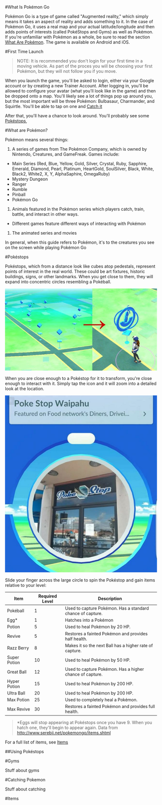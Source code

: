 <a name="what_is_pokemon_go"/>

#What Is Pokémon Go
</a>

Pokémon Go is a type of game called "Augmented reality," which simply means it takes an aspect of reality and adds something to it. In the case of Pokémon Go, it uses a real map and your actual latitude/longitude and then adds points of interests (called PokéStops and Gyms) as well as Pokémon. If you're unfamiliar with Pokémon as a whole, be sure to read the section [What Are Pokémon](#what_are_pokemon). The game is available on Android and iOS.

<a name="first_time_launch"/>

#First Time Launch
</a>

>NOTE: It is recommended you don't login for your first time in a moving vehicle. As part of the proces you will be choosing your first Pokémon, but they will not follow you if you move.

When you launch the game, you'll be asked to login, either via your Google account or by creating a new Trainer Account. After logging in, you'll be allowed to configure your avatar (what you'll look like in the game) and then be dropped onto a map. You'll likely see a lot of things pop up around you, but the most important will be three Pokémon: Bulbasaur, Charmander, and Squirtle. You'll be able to tap on one and [Catch it](#catching_pokemon)

After that, you'll have a chance to look around. You'll probably see some [Pokéstops](#what_is_a_pokestop), 

<a name="what_are_pokemon" />

#What are Pokémon?
</a>

Pokémon means several things:

1. A series of games from The Pokémon Company, which is owned by Nintendo, Creatures, and GameFreak. Games include:
  * Main Series (Red, Blue, Yellow, Gold, Silver, Crystal, Ruby, Sapphire, Emerald, Diamond, Pearl, Platinum, HeartGold, SoulSilver, Black, White, Black2, White2, X, Y, AlphaSaphire, OmegaRuby)
  * Mystery Dungeon
  * Ranger
  * Rumble
  * Pinball
  * Pokémon Go
1. Animals featured in the Pokémon series which players catch, train, battle, and interact in other ways.
  * Different games feature different ways of interacting with Pokémon
1. The animated series and movies

In general, when this guide refers to Pokémon, it's to the creatures you see on the screen while playing Pokémon Go

<a name="what_is_a_pokestop"/>

#Pokéstops
</a>

Pokéstops, which from a distance look like cubes atop pedestals, represent points of interest in the real world. These could be art fixtures, historic buildings, signs, or other landmarks. When you get close to them, they will expand into concentric circles resembling a Pokéball.

![Pokéstop](images/pokestop.jpg)
 
When you are close enough to a Pokéstop for it to transform, you're close enough to interact with it. Simply tap the icon and it will zoom into a detailed look at the location.

![Pokéstop Details](images/pokestop_details.jpg)

Slide your finger across the large circle to spin the Pokéstop and gain items relative to your level:

Item | Required Level | Description
--- | --- | ---
Pokéball | 1 | Used to capture Pokémon. Has a standard chance of capture.
Egg* | 1 | Hatches into a Pokémon
Potion | 5 | Used to heal Pokémon by 20 HP.
Revive | 5 | Restores a fainted Pokémon and provides half health.
Razz Berry | 8 | Makes it so the next Ball has a higher rate of capture.
Super Potion | 10 | Used to heal Pokémon by 50 HP.
Great Ball | 12 | Used to capture Pokémon. Has a higher chance of capture.
Hyper Potion | 15 | Used to heal Pokémon by 200 HP.
Ultra Ball | 20 | Used to heal Pokémon by 200 HP.
Max Potion | 25 | Used to completely heal a Pokémon.
Max Revive | 30 | Restores a fainted Pokémon and provides full health.


> *Eggs will stop appearing at Pokéstops once you have 9. When you hatch one, they'll begin to appear again.
Data from http://www.serebii.net/pokemongo/items.shtml

For a full list of items, see [Items](#items)

##Using Pokéstops



<a name="what_is_a_gym"/>

#Gyms
</a>

Stuff about gyms

<a name="catching_pokemon"/>

#Catching Pokemon
</a>

Stuff about catching

<a name="items"/>

#Items
</a>
